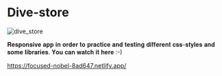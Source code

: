 # Dive-store

![dive_store](https://user-images.githubusercontent.com/56195913/174822226-bd07d23a-f325-4e0d-80db-8126f4c2990d.png)

𝐑𝐞𝐬𝐩𝐨𝐧𝐬𝐢𝐯𝐞 𝐚𝐩𝐩 𝐢𝐧 𝐨𝐫𝐝𝐞𝐫 𝐭𝐨 𝐩𝐫𝐚𝐜𝐭𝐢𝐜𝐞 𝐚𝐧𝐝 𝐭𝐞𝐬𝐭𝐢𝐧𝐠 𝐝𝐢𝐟𝐟𝐞𝐫𝐞𝐧𝐭 𝐜𝐬𝐬-𝐬𝐭𝐲𝐥𝐞𝐬 𝐚𝐧𝐝 𝐬𝐨𝐦𝐞 𝐥𝐢𝐛𝐫𝐚𝐫𝐢𝐞𝐬. 𝐘𝐨𝐮 𝐜𝐚𝐧 𝐰𝐚𝐭𝐜𝐡 𝐢𝐭 𝐡𝐞𝐫𝐞 :-)

https://focused-nobel-8ad647.netlify.app/
